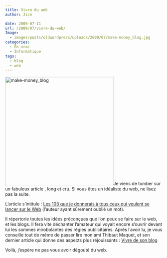 ```yaml
---
title: Vivre du web
author: Jice

date: 2009-07-11
url: /2009/07/vivre-du-web/
Image:
  - images/posts/oldwordpress/uploads/2009/07/make-money_blog.jpg
categories:
  - En vrac
  - Informatique
tags:
  - blog
  - web
---
```

[<img class="alignleft size-full wp-image-645" title="make-money_blog" src="/images/posts/oldwordpress/uploads/2009/07/make-money_blog.jpg" alt="make-money_blog" width="347" height="346" >][1]Je viens de tomber sur un fabuleux article , long et cru. Si vous êtes un idéaliste du web, ne lisez pas la suite.

L&#8217;article s&#8217;intitule : <a title="Permanent Link: Les 103 que je donnerais à tous ceux qui veulent se lancer sur le Web" rel="bookmark" href="http://visionary.wordpress.com/2009/07/10/les-103-que-je-donnerais-a-tous-ceux-qui-veulent-se-lancer-sur-le-web/">Les 103 que je donnerais à tous ceux qui veulent se lancer sur le Web</a> (l&#8217;auteur ayant sûrement oublié un mot).<!--more-->

Il répertorie toutes les idées préconçues que l&#8217;on peux se faire sur le web, et les blogs. Il fera vite déchanter l&#8217;amateur qui voyait encore s&#8217;ouvrir devant lui les sommes mirobolantes des régies publicitaires. Après l&#8217;avoir lu, je vous conseille tout de même de passer lire mon ami Thibaut Maquet, et son dernier article qui donne des aspects plus réjouissants : <a title="Pagasa : Vivre de son Blog" href="http://www.pagasa.net/vendre-sur-son-blog/" target="_blank">Vivre de son blog</a>

Voilà, j&#8217;espère ne pas vous avoir dégouté du web.

 [1]: images/posts/oldwordpress/uploads/2009/07/make-money_blog.jpg